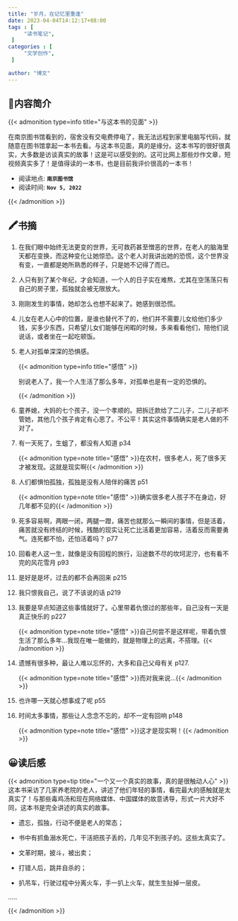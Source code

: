 ```yaml
---
title: "岁月，在记忆里重逢"
date: 2023-04-04T14:12:17+08:00
tags : [                                    
     "读书笔记",
 ]
categories : [                              
     "文学创作",
 ]
 
author: "博文" 
---
```


## 📜**内容简介**

{{< admonition type=info title="与这本书的见面"  >}}

 在南京图书馆看到的，宿舍没有交电费停电了，我无法远程到家里电脑写代码，就随意在图书馆拿起一本书去看。与这本书见面，真的是缘分。这本书写的很好很真实，大多数是访谈真实的故事！这是可以感受到的。这可比网上那些炒作文章，短视频真实多了！是值得读的一本书，也是目前我评价很高的一本书！

- 阅读地点: **`南京图书馆`**
- 阅读时间: **`Nov 5, 2022`**

{{< /admonition >}}

## 🖍️书摘

1. 在我们眼中始终无法更变的世界，无可救药甚至憎恶的世界，在老人的脑海里天都在变换，而这种变化让她惊恐。这个老人对我讲出她的恐慌，这个世界没有变，一直都是她所熟悉的样子，只是她不记得了而已。

2. 人只有到了某个年纪，才会知道，一个人的日子实在难熬，尤其在空荡荡只有自己的房子里，孤独就会被无限放大。

3. 刚刚发生的事情，她却怎么也想不起来了。她感到很恐慌。

4. 儿女在老人心中的位置，是谁也替代不了的，他们并不需要儿女给他们多少钱，买多少东西，只希望儿女们能够在闲暇的时候，多来看看他们，陪他们说说话，或者坐在一起吃顿饭。

5. 老人对孤单深深的恐惧感。

   {{< admonition type=info title="感悟"  >}}

    别说老人了，我一个人生活了那么多年，对孤单也是有一定的恐惧的。

   {{< /admonition >}}

6. 童养媳，大妈的七个孩子，没一个孝顺的。把拆迁款给了二儿子，二儿子却不管她，其他几个孩子肯定有心思了。不公平！其实这件事情确实是老人做的不对了。

7. 有一天死了，生蛆了，都没有人知道 p34

   {{< admonition type=note title="感悟"  >}}在农村，很多老人，死了很多天才被发现。这就是现实啊{{< /admonition >}}

8. 人们都惧怕孤独，孤独是没有人陪伴的痛苦 p51

   {{< admonition type=note title="感悟"  >}}确实很多老人孩子不在身边，好几年都不见的{{< /admonition >}}

9. 死多容易啊，两眼一闭，两腿一蹬，痛苦也就那么一瞬间的事情，但是活着，痛苦就没有终结的时候，残酷的现实让死亡比活着更加容易，活着反而需要勇气。连死都不怕，还怕活着吗？ p77

10. 回看老人这一生，就像是没有回程的旅行，沿途数不尽的坎坷泥泞，也有看不完的风花雪月  p93

11. 是好是是坏，过去的都不会再回来 p215

12. 我只恨我自己，说了不该说的话 p219

13. 我要是早点知道这些事情就好了。心里带着仇恨过的那些年，自己没有一天是真正快乐的  p227

    {{< admonition type=note title="感悟"  >}}自己何尝不是这样呢，带着仇恨生活了那么多年...我现在唯一能做的，就是物理上的远离，不搭理。{{< /admonition >}}

14. 遗憾有很多种，最让人难以忘怀的，大多和自己父母有关  p127. 

    {{< admonition type=note title="感悟"  >}}而对我来说…{{< /admonition >}}

15. 也许哪一天就心想事成了呢 p55

16. 时间太多事情，那些让人念念不忘的，却不一定有回响  p148

    {{< admonition type=note title="感悟"  >}}这才是现实啊！{{< /admonition >}}

    

## 😀读后感

{{< admonition type=tip title="一个又一个真实的故事，真的是很触动人心"  >}}这本书采访了几家养老院的老人，讲述了他们年轻的事情，看完最大的感触就是太真实了！与那些毒鸡汤和现在网络媒体、中国媒体的故意诱导，形式一片大好不同，这本书是完全讲述的真实的故事。

- 遗忘，孤独，行动不便是老人的常态；

- 书中有抓鱼溺水死亡，干活把孩子丢的，几年见不到孩子的。这些太真实了。

- 文革时期，披斗，被出卖；

- 打错人后，跳井自杀的；

- 扒吊车，行驶过程中分离火车，手一扒上火车，就生生扯掉一层皮。

..... 

{{< /admonition >}}

